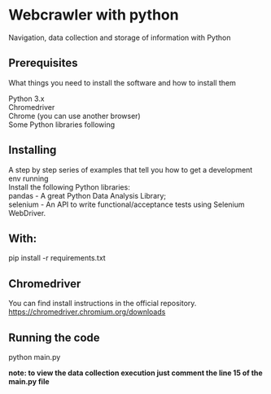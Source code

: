 # Webcrawler with python

Navigation, data collection and storage of information with Python

## Prerequisites
What things you need to install the software and how to install them

Python 3.x  
Chromedriver  
Chrome (you can use another browser)  
Some Python libraries following  

## Installing  
A step by step series of examples that tell you how to get a development env running  
Install the following Python libraries:  
pandas - A great Python Data Analysis Library;  
selenium - An API to write functional/acceptance tests using Selenium WebDriver.  

## With:  
pip install -r requirements.txt  

## Chromedriver  
You can find install instructions in the official repository.  
https://chromedriver.chromium.org/downloads

## Running the code  
python main.py

__note: to view the data collection execution just comment the line 15 of the main.py file__
